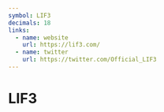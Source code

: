 ```yaml
---
symbol: LIF3
decimals: 18
links:
  - name: website
    url: https://lif3.com/
  - name: twitter
    url: https://twitter.com/Official_LIF3
---
```


# LIF3
